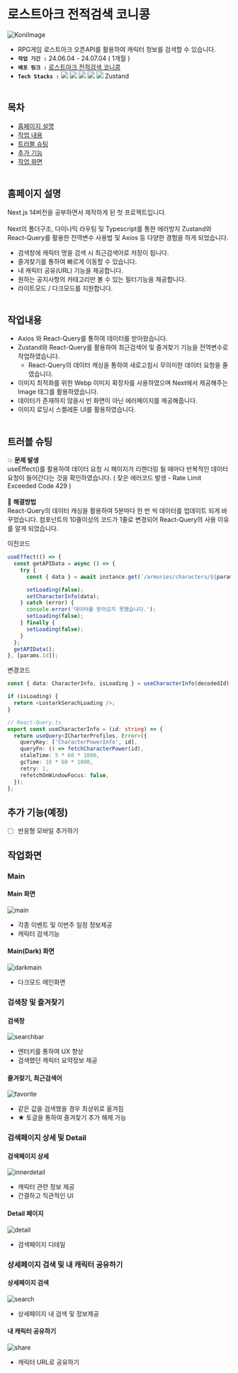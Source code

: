 # 로스트아크 전적검색 코니콩

![KoniImage](https://github.com/Junmovo/Konikong/assets/101781675/2f1c8715-7cb4-4674-95f7-864f2de25ce3)

- RPG게임 로스트아크 오픈API를 활용하여 캐릭터 정보를 검색할 수 있습니다.
  <br/>
- **`작업 기간 :`** 24.06.04 - 24.07.04 ( 1개월 )
- **`배포 링크 :`** [로스트아크 전적검색 코니콩](https://junmo-github-io.vercel.app/)
- **`Tech Stacks :`** <img src="https://img.shields.io/badge/Next.js-000000?style=flat-square&logo=Next.js&logoColor=white"/> <img src="https://img.shields.io/badge/React-61DAFB?style=flat-square&logo=React&logoColor=black"/> <img src="https://img.shields.io/badge/Typescript-3178C6?style=flat-square&logo=Typescript&logoColor=white"/> <img src="https://img.shields.io/badge/Tailwind CSS-06B6D4?style=flat-square&logo=Tailwind CSS&logoColor=white"/> <img src="https://img.shields.io/badge/React Query-FF4154?style=flat-square&logo=React Query&logoColor=white"/> Zustand
  <br/>
  <br/>

## 목차

- [홈페이지 설명](#홈페이지-설명)
- [작업 내용](#작업내용)
- [트러블 슈팅](#트러블-슈팅)
- [추가 기능](<#추가-기능(예정)>)
- [작업 화면](#작업화면)
  <br/>
  <br/>

## 홈페이지 설명

Next.js 14버전을 공부하면서 제작하게 된 첫 프로젝트입니다.  
<br/>
Next의 폴더구조, 다이나믹 라우팅 및 Typescript를 통한 에러방지
Zustand와 React-Query를 활용한 전역변수 사용법 및 Axios 등 다양한 경험을 하게 되었습니다.

- 검색창에 캐릭터 명을 검색 시 최근검색어로 저장이 됩니다.
- 즐겨찾기를 통하여 빠르게 이동할 수 있습니다.
- 내 캐릭터 공유(URL) 기능을 제공합니다.
- 원하는 공지사항의 카테고리만 볼 수 있는 필터기능을 제공합니다.
- 라이트모드 / 다크모드를 지원합니다.
  <br/>
  <br/>

## 작업내용

- Axios 와 React-Query를 통하여 데이터를 받아왔습니다.
- Zustand와 React-Query를 활용하여 최근검색어 및 즐겨찾기 기능을 전역변수로 작업하였습니다.
  - React-Query의 데이터 캐싱을 통하여 새로고침시 무의미한 데이터 요청을 줄였습니다.
- 이미지 최적화를 위한 Webp 이미지 확장자를 사용하였으며 Next에서 제공해주는 Image 태그를 활용하였습니다.
- 데이터가 존재하지 않을시 빈 화면이 아닌 에러페이지를 제공해줍니다.
- 이미지 로딩시 스켈레톤 UI를 활용하였습니다.
  <br/>
  <br/>

## 트러블 슈팅

💥 **문제 발생**  
useEffect()를 활용하여 데이터 요청 시 페이지가 리렌더링 될 때마다 반복적인 데이터 요청이 들어간다는 것을 확인하였습니다. ( 잦은 에러코드 발생 - Rate Limit Exceeded Code 429 )  
<br/>
👏 **해결방법**  
React-Query의 데이터 캐싱을 활용하여 5분마다 한 번 씩 데이터를 업데이트 되게 바꾸었습니다. 컴포넌트의 10줄이상의 코드가 1줄로 변경되어 React-Query의 사용 이유를 알게 되었습니다.

이전코드

```typescript
useEffect(() => {
  const getAPIData = async () => {
    try {
      const { data } = await instance.get(`/armories/characters/${params.Id}/profiles`);

      setLoading(false);
      setCharacterInfo(data);
    } catch (error) {
      console.error('데이터를 받아오지 못했습니다.');
      setLoading(false);
    } finally {
      setLoading(false);
    }
  };
  getAPIData();
}, [params.Id]);
```

변경코드

```typescript
const { data: CharacterInfo, isLoading } = useCharacterInfo(decodedId);

if (isLoading) {
  return <LostarkSerachLoading />;
}

// React-Query.ts
export const useCharacterInfo = (id: string) => {
  return useQuery<ICharterProfiles, Error>({
    queryKey: ['CharacterPowerInfo', id],
    queryFn: () => fetchCharacterPower(id),
    staleTime: 5 * 60 * 1000,
    gcTime: 10 * 60 * 1000,
    retry: 1,
    refetchOnWindowFocus: false,
  });
};
```

## 추가 기능(예정)

- [ ] 반응형 모바일 추가하기

## 작업화면

### Main

#### Main 화면

![main](https://github.com/Junmovo/Konikong/assets/101781675/6286a726-bdcb-4267-a8c6-dab812a4c9bd)

- 각종 이벤트 및 이번주 일정 정보제공
- 캐릭터 검색기능

#### Main(Dark) 화면

![darkmain](https://github.com/Junmovo/Konikong/assets/101781675/19c99f23-ab4e-4ab9-a9db-66d9b11e3e8d)

- 다크모드 메인화면

### 검색창 및 즐겨찾기

#### 검색창

![searchbar](https://github.com/Junmovo/Konikong/assets/101781675/333a2117-67a6-4987-a090-156097eb3be8)

- 엔터키를 통하여 UX 향상
- 검색했던 캐릭터 요약정보 제공

#### 즐겨찾기, 최근검색어

![favorite](https://github.com/Junmovo/Konikong/assets/101781675/fac4ab7c-d3a2-40fe-b3e4-5f56d7d12c54)

- 같은 값을 검색했을 경우 최상위로 옮겨짐
- ★ 토글을 통하여 즐겨찾기 추가 해제 가능

### 검색페이지 상세 및 Detail

#### 검색페이지 상세

![innerdetail](https://github.com/Junmovo/Konikong/assets/101781675/d5264b45-84d5-4b45-8728-fc0a87405c33)

- 캐릭터 관련 정보 제공
- 간결하고 직관적인 UI

#### Detail 페이지

![detail](https://github.com/Junmovo/Konikong/assets/101781675/cfb56fa7-5128-49f2-afa5-56cd6b455cf9)

- 검색페이지 디테일

### 상세페이지 검색 및 내 캐릭터 공유하기

#### 상세페이지 검색

![search](https://github.com/Junmovo/Konikong/assets/101781675/26495467-d44a-4f52-88a8-b323c8347691)

- 상세페이지 내 검색 및 정보제공

#### 내 캐릭터 공유하기

![share](https://github.com/Junmovo/Konikong/assets/101781675/93e7e485-8f5c-41d8-a1c6-8b6237de446c)

- 캐릭터 URL로 공유하기
